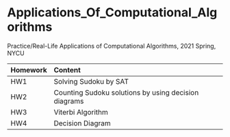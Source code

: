 # Applications_Of_Computational_Algorithms
Practice/Real-Life Applications of Computational Algorithms, 2021 Spring, NYCU

| Homework | Content |
| :--- | :--- |
| HW1 | Solving Sudoku by SAT |
| HW2 | Counting Sudoku solutions by using decision diagrams |
| HW3 | Viterbi Algorithm |
| HW4 | Decision Diagram |

